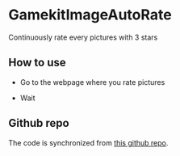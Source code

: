 # GamekitImageAutoRate

Continuously rate every pictures with 3 stars

## How to use
* Go to the webpage where you rate pictures

* Wait

## Github repo
The code is synchronized from [this github repo](https://github.com/MrCraftCod/TampermonkeyScripts/tree/master/GamekitImageAutoRate).
